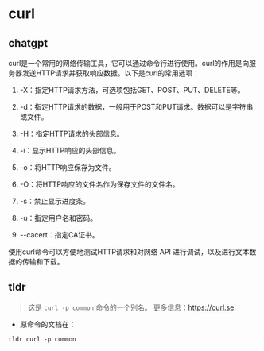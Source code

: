 # curl 
## chatgpt 
curl是一个常用的网络传输工具，它可以通过命令行进行使用。curl的作用是向服务器发送HTTP请求并获取响应数据。以下是curl的常用选项：

1. -X：指定HTTP请求方法，可选项包括GET、POST、PUT、DELETE等。

2. -d：指定HTTP请求的数据，一般用于POST和PUT请求。数据可以是字符串或文件。

3. -H：指定HTTP请求的头部信息。

4. -i：显示HTTP响应的头部信息。

5. -o：将HTTP响应保存为文件。

6. -O：将HTTP响应的文件名作为保存文件的文件名。

7. -s：禁止显示进度条。

8. -u：指定用户名和密码。

9. --cacert：指定CA证书。

使用curl命令可以方便地测试HTTP请求和对网络 API 进行调试，以及进行文本数据的传输和下载。 

## tldr 
 
> 这是 `curl -p common` 命令的一个别名。
> 更多信息：<https://curl.se>.

- 原命令的文档在：

`tldr curl -p common`
